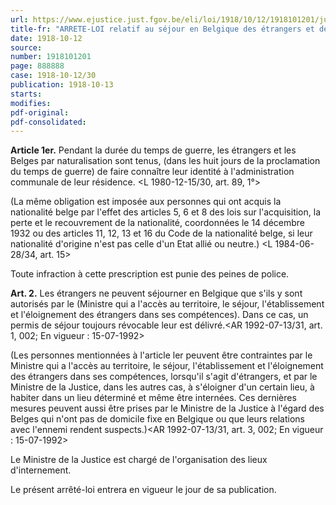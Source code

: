 ```yaml
---
url: https://www.ejustice.just.fgov.be/eli/loi/1918/10/12/1918101201/justel
title-fr: "ARRETE-LOI relatif au séjour en Belgique des étrangers et des personnes d'origine étrangère. Voir modification(s)"
date: 1918-10-12
source:
number: 1918101201
page: 888888
case: 1918-10-12/30
publication: 1918-10-13
starts:
modifies:
pdf-original:
pdf-consolidated:
---
```


**Article 1er.** Pendant la durée du temps de guerre, les étrangers et les Belges par naturalisation sont tenus, (dans les huit jours de la proclamation du temps de guerre) de faire connaître leur identité à l'administration communale de leur résidence. <L 1980-12-15/30, art. 89, 1°>

(La même obligation est imposée aux personnes qui ont acquis la nationalité belge par l'effet des articles 5, 6 et 8 des lois sur l'acquisition, la perte et le recouvrement de la nationalité, coordonnées le 14 décembre 1932 ou des articles 11, 12, 13 et 16 du Code de la nationalité belge, si leur nationalité d'origine n'est pas celle d'un Etat allié ou neutre.) <L 1984-06-28/34, art. 15>

Toute infraction à cette prescription est punie des peines de police.

**Art. 2.** Les étrangers ne peuvent séjourner en Belgique que s'ils y sont autorisés par le (Ministre qui a l'accès au territoire, le séjour, l'établissement et l'éloignement des étrangers dans ses compétences). Dans ce cas, un permis de séjour toujours révocable leur est délivré.<AR 1992-07-13/31, art. 1, 002;  En vigueur :  15-07-1992>

(Les personnes mentionnées à l'article ler peuvent être contraintes par le Ministre qui a l'accès au territoire, le séjour, l'établissement et l'éloignement des étrangers dans ses compétences, lorsqu'il s'agit d'étrangers, et par le Ministre de la Justice, dans les autres cas, à s'éloigner d'un certain lieu, à habiter dans un lieu déterminé et même être internées. Ces dernières mesures peuvent aussi être prises par le Ministre de la Justice à l'égard des Belges qui n'ont pas de domicile fixe en Belgique ou que leurs relations avec l'ennemi rendent suspects.)<AR 1992-07-13/31, art. 3, 002;  En vigueur :  15-07-1992>

Le Ministre de la Justice est chargé de l'organisation des lieux d'internement.

Le présent arrêté-loi entrera en vigueur le jour de sa publication.
